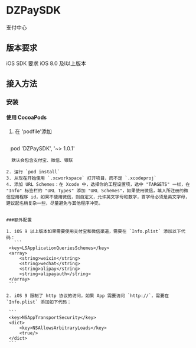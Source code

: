 # DZPaySDK
支付中心

## 版本要求

iOS SDK 要求 iOS 8.0 及l以上版本

## 接入方法
### 安装
#### 使用 CocoaPods
1. 在 'podfile'添加

   ```
    pod 'DZPaySDK', '~> 1.0.1'
   ```
   默认会包含支付宝、微信、银联
   
2. 运行 `pod install`
3. 从现在开始使用 `.xcworkspace` 打开项目，而不是 `.xcodeproj`
4. 添加 URL Schemes：在 Xcode 中，选择你的工程设置项，选中 "TARGETS" 一栏，在 "Info" 标签栏的 "URL Types" 添加 "URL Schemes"，如果使用微信，填入所注册的微信应用程序 id，如果不使用微信，则自定义，允许英文字母和数字，首字母必须是英文字母，建议起名稍复杂一些，尽量避免与其他程序冲突。


###额外配置

1. iOS 9 以上版本如果需要使用支付宝和微信渠道，需要在 `Info.plist` 添加以下代码：
    ```
    <key>LSApplicationQueriesSchemes</key>
    <array>
        <string>weixin</string>
        <string>wechat</string>
        <string>alipay</string>
        <string>alipayauth</string>
    </array>
    ```
    
2. iOS 9 限制了 http 协议的访问，如果 App 需要访问 `http://`，需要在 `Info.plist` 添加如下代码：

    ```
    <key>NSAppTransportSecurity</key>
    <dict>
        <key>NSAllowsArbitraryLoads</key>
        <true/>
    </dict>
    ```

    
    
